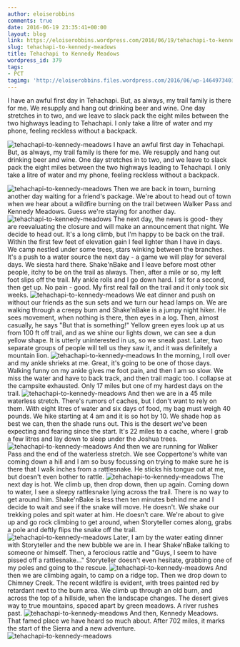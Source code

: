 ```yaml
---
author: eloiserobbins
comments: true
date: 2016-06-19 23:35:41+00:00
layout: blog
link: https://eloiserobbins.wordpress.com/2016/06/19/tehachapi-to-kennedy-meadows/
slug: tehachapi-to-kennedy-meadows
title: Tehachapi to Kennedy Meadows
wordpress_id: 379
tags:
- PCT
tagimg: 'http://eloiserobbins.files.wordpress.com/2016/06/wp-1464973401284.jpg'
---
```


I have an awful first day in Tehachapi. But, as always, my trail family is there for me. We resupply and hang out drinking beer and wine. One day stretches in to two, and we leave to slack pack the eight miles between the two highways leading to Tehachapi. I only take a litre of water and my phone, feeling reckless without a backpack.


![tehachapi-to-kennedy-meadows](http://eloiserobbins.files.wordpress.com/2016/06/wp-1464973401284.jpg)
I have an awful first day in Tehachapi. But, as always, my trail family is there for me. We resupply and hang out drinking beer and wine. One day stretches in to two, and we leave to slack pack the eight miles between the two highways leading to Tehachapi. I only take a litre of water and my phone, feeling reckless without a backpack.

![tehachapi-to-kennedy-meadows](http://eloiserobbins.files.wordpress.com/2016/06/wp-1464973727389.jpg)
Then we are back in town, burning another day waiting for a friend's package. We're about to head out of town when we hear about a wildfire burning on the trail between Walker Pass and Kennedy Meadows. Guess we're staying for another day.
![tehachapi-to-kennedy-meadows](http://eloiserobbins.files.wordpress.com/2016/06/wp-1465507589015.jpg)
The next day, the news is good- they are reevaluating the closure and will make an announcement that night. We decide to head out. It's a long climb, but I'm happy to be back on the trail. Within the first few feet of elevation gain I feel lighter than I have in days. We camp nestled under some trees, stars winking between the branches.
It's a push to a water source the next day - a game we will play for several days. We siesta hard there. Shake'nBake and I leave before most other people, itchy to be on the trail as always. Then, after a mile or so, my left foot slips off the trail. My ankle rolls and I go down hard. I sit for a second, then get up. No pain - good. My first real fall on the trail and it only took six weeks.
![tehachapi-to-kennedy-meadows](http://eloiserobbins.files.wordpress.com/2016/06/wp-1465243773014.jpg)
We eat dinner and push on without our friends as the sun sets and we turn our head lamps on. We are walking through a creepy burn and Shake'nBake is a jumpy night hiker. He sees movement, when nothing is there, then eyes in a log. Then, almost casually, he says "But that is something!" Yellow green eyes look up at us from 100 ft off trail, and as we shine our lights down, we can see a dun yellow shape. It is utterly uninterested in us, so we sneak past. Later, two separate groups of people will tell us they saw it, and it was definitely a mountain lion.
![tehachapi-to-kennedy-meadows](http://eloiserobbins.files.wordpress.com/2016/06/wp-1465244232773.jpg)
In the morning, I roll over and my ankle shrieks at me. Great, it's going to be one of those days. Walking funny on my ankle gives me foot pain, and then I am so slow. We miss the water and have to back track, and then trail magic too. I collapse at the campsite exhausted. Only 17 miles but one of my hardest days on the trail.
![tehachapi-to-kennedy-meadows](http://eloiserobbins.files.wordpress.com/2016/06/wp-1465507812638.jpg)
And then we are in a 45 mile waterless stretch. There's rumors of caches, but I don't want to rely on them. With eight litres of water and six days of food, my bag must weigh 40 pounds. We hike starting at 4 am and it is so hot by 10. We shade hop as best we can, then the shade runs out. This is the desert we've been expecting and fearing since the start. It's 22 miles to a cache, where I grab a few litres and lay down to sleep under the Joshua trees.
![tehachapi-to-kennedy-meadows](http://eloiserobbins.files.wordpress.com/2016/06/wp-1465508043146.jpg)
And then we are running for Walker Pass and the end of the waterless stretch. We see Coppertone's white van coming down a hill and I am so busy focussing on trying to make sure he is there that I walk inches from a rattlesnake. He sticks his tongue out at me, but doesn't even bother to rattle.
![tehachapi-to-kennedy-meadows](http://eloiserobbins.files.wordpress.com/2016/06/wp-1465508215037.jpg)
The next day is hot. We climb up, then drop down, then up again. Coming down to water, I see a sleepy rattlesnake lying across the trail. There is no way to get around him. Shake'nBake is less then ten minutes behind me and I decide to wait and see if the snake will move. He doesn't. We shake our trekking poles and spit water at him. He doesn't care. We're about to give up and go rock climbing to get around, when Storyteller comes along, grabs a pole and deftly flips the snake off the trail.
![tehachapi-to-kennedy-meadows](http://eloiserobbins.files.wordpress.com/2016/06/wp-1465508461056.jpg)
Later, I am by the water eating dinner with Storyteller and the new bubble we are in. I hear Shake'nBake talking to someone or himself. Then, a ferocious rattle and "Guys, I seem to have pissed off a rattlesnake..." Storyteller doesn't even hesitate, grabbing one of my poles and going to the rescue.
![tehachapi-to-kennedy-meadows](http://eloiserobbins.files.wordpress.com/2016/06/wp-1465508803356.jpg)
And then we are climbing again, to camp on a ridge top. Then we drop down to Chimney Creek. The recent wildfire is evident, with trees painted red by retardant next to the burn area. We climb up through an old burn, and across the top of a hillside, when the landscape changes. The desert gives way to true mountains, spaced apart by green meadows. A river rushes past.
![tehachapi-to-kennedy-meadows](http://eloiserobbins.files.wordpress.com/2016/06/wp-1466301618255.jpg)
And then, Kennedy Meadows. That famed place we have heard so much about. After 702 miles, it marks the start of the Sierra and a new adventure.
![tehachapi-to-kennedy-meadows](http://eloiserobbins.files.wordpress.com/2016/06/wp-1466301721567.jpg)
